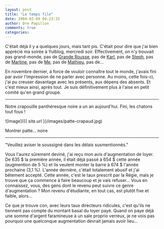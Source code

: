 ```yaml
---
layout: post
title: "Le temps file"
date: 2004-02-09 04:23:33
author: Dre Papillon
comments: true
categories: 
---
```



C'était déjà il y a quelques jours, mais tant pis.  C'était pour dire que j'ai bien apprécié ma soirée à Yulblog, mercredi soir.  Effectivement, on n'y trouvait pas grand-monde, pas de [Grande Rousse](http://www.francopee.com/carnet/), pas de [Karl](http://www.la-grange.net/), pas de [Steph](http://unadorned.org/dandruff/), pas de [Martine](http://www.martinepage.com/blog/index.html), pas de [Me](http://www.rundom.com/extravaganza/), pas de [Mathieu](http://mathieusylvain.net/), pas de...

En novembre dernier, à force de vouloir connaître tout le monde, j'avais fini par avoir l'impression de ne parler avec personne.  Au moins, cette fois-ci, j'ai pu creuser davantage avec les présents, aux dépens des absents.  Et c'est mieux ainsi, après tout.  Je suis définitivement plus à l'aise en petit comité qu'en grand groupe.

***

Notre crapouille panthéresque noire a un an aujourd'hui.  Fini, les chatons tout fous !

![Image]({{ site.url }}/images/patte-crapaud.jpg)
<div class="photoattrib">Montrer patte... noire</div>



***

"Veuillez aviser le soussigné dans les délais susmentionnés."

Vous l'aurez sûrement deviné, j'ai reçu mon avis d'augmentation de loyer.  De 635 $ la première année, il était déjà passé à 654 $ cette année (augmention de 5 %) et ils veulent monter la barre à 674 $ l'année prochaine (3,1 %).  L'année dernière, c'était totalement abusif et j'ai bêtement accepté.  Cette année, c'est le taux prescrit par la Régie, mais je trouve que ça commence à faire beaucoup et je vais refuser...  Vous en connaissez, vous, des gens dont le revenu peut suivre ce genre d'augmentation ?  Mon revenu d'étudiante, en tout cas, est plutôt fixe et faible, alors...

Ce que je trouve con, avec leurs taux directeurs ridicules, c'est qu'ils ne tiennent pas compte du montant basal du loyer payé.  Quand on paye déjà une somme d'argent faramineuse à un sale proprio verreux, je ne vois pas pourquoi une quelconque augmentation devrait jamais avoir lieu...